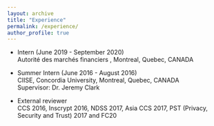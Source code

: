 ```yaml
---
layout: archive
title: "Experience"
permalink: /experience/
author_profile: true
---
```



* Intern (June 2019 - September 2020) <br/> 
Autorité des marchés financiers , Montreal, Quebec, CANADA

* Summer Intern (June 2016 - August 2016) <br/> 
CIISE, Concordia University, Montreal, Quebec, CANADA <br/> 
Supervisor: Dr. Jeremy Clark <br/> 

* External reviewer <br/> 
CCS 2016, Inscrypt 2016, NDSS 2017, Asia CCS 2017, PST (Privacy, Security and Trust) 2017 and FC20 

